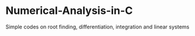 # Numerical-Analysis-in-C
Simple codes on root finding, differentiation, integration and linear systems
